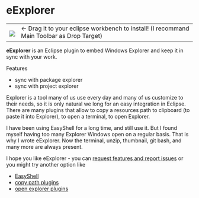 eExplorer
=========

<table style="border: none; width:100%">
  <tbody>
    <tr style="border:none;">
      <td style="vertical-align: middle; padding-top: 10px; border: none;">
        <a href="http://marketplace.eclipse.org/marketplace-client-intro?mpc_install=1629575" title="Drag and drop into a running Eclipse workspace to install eExplorer">
          <img src="http://marketplace.eclipse.org/misc/installbutton.png">
        </a>
      </td>
      <td style="vertical-align: middle; text-align: left; border: none;">
        ← Drag it to your eclipse workbench to install! (I recommand Main Toolbar as Drop Target)</td>
    </tr>
  </tbody>
</table>


**eExplorer** is an Eclipse plugin to embed Windows Explorer and keep it in sync with your work.

Features

- sync with package explorer
- sync with project explorer


Explorer is a tool many of us use every day and many of us customize to their needs, so it is 
only natural we long for an easy integration in Eclipse. 
There are many plugins that allow to copy a resources path to clipboard (to paste it into Explorer), to open a terminal, to open Explorer.

I have been using EasyShell for a long time, and still use it. But I found myself having too many Explorer Windows open on a regular basis.
That is why I wrote eExplorer. Now the terminal, unzip, thumbnail, git bash, and many more are always present.

I hope you like eExplorer - you can [request features and report issues](./issues) or you might try another option like

- [EasyShell](http://marketplace.eclipse.org/content/easyshell)
- [copy path plugins](http://marketplace.eclipse.org/search/site/copy%2520path)
- [open explorer plugins](http://marketplace.eclipse.org/search/site/open%2520explorer)





